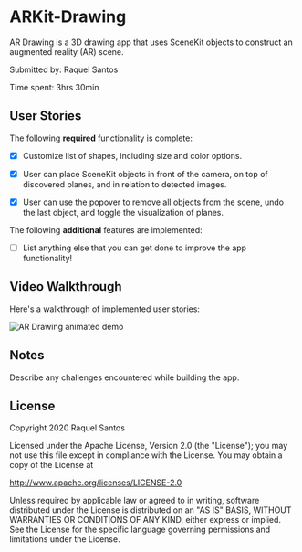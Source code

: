 # ARKit-Drawing

AR Drawing is a 3D drawing app that uses SceneKit objects to construct an augmented reality (AR) scene.

Submitted by: Raquel Santos

Time spent: 3hrs 30min

## User Stories

The following **required** functionality is complete:

* [x] Customize list of shapes, including size and color options.

* [x] User can place SceneKit objects in front of the camera, on top of discovered planes, and in relation to detected images.

* [x] User can use the popover to remove all objects from the scene, undo the last object, and toggle the visualization of planes.

The following **additional** features are implemented:

* [ ] List anything else that you can get done to improve the app functionality!

## Video Walkthrough 

Here's a walkthrough of implemented user stories:

<img src='insert_name_here.gif' title='AR Drawing animated demo' alt='AR Drawing animated demo' />

## Notes

Describe any challenges encountered while building the app.

## License

Copyright 2020 Raquel Santos

Licensed under the Apache License, Version 2.0 (the "License");
you may not use this file except in compliance with the License.
You may obtain a copy of the License at

http://www.apache.org/licenses/LICENSE-2.0

Unless required by applicable law or agreed to in writing, software
distributed under the License is distributed on an "AS IS" BASIS,
WITHOUT WARRANTIES OR CONDITIONS OF ANY KIND, either express or implied.
See the License for the specific language governing permissions and
limitations under the License.

